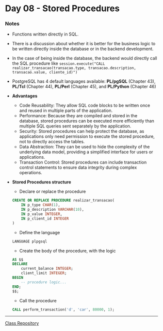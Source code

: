 # Day 08 - Stored Procedures


### Notes

- Functions written directly in SQL.

- There is a discussion about whether it is better for the business logic to be written directly inside the database or in the backend development.

- In the case of being inside the database, the backend would directly call the SQL procedure like `session.execute("CALL realizar_transacao(transacao.type, transacao.description, transacao.value, cliente_id)")`

- PostgreSQL has 4 default languages available: **PL/pgSQL** (Chapter 43), **PL/Tcl** (Chapter 44), **PL/Perl** (Chapter 45), and **PL/Python** (Chapter 46)

- **Advantages**
    - Code Reusability: They allow SQL code blocks to be written once and reused in multiple parts of the application.
    - Performance: Because they are compiled and stored in the database, stored procedures can be executed more efficiently than multiple SQL queries sent separately by the application.
    - Security: Stored procedures can help protect the database, as applications only need permission to execute the stored procedure, not to directly access the tables.
    - Data Abstraction: They can be used to hide the complexity of the underlying data model, providing a simplified interface for users or applications.
    - Transaction Control: Stored procedures can include transaction control statements to ensure data integrity during complex operations.

- **Stored Procedures structure**
    - Declare or replace the procedure
    ```sql
    CREATE OR REPLACE PROCEDURE realizar_transacao(
        IN p_type CHAR(1),
        IN p_description VARCHAR(10),
        IN p_value INTEGER,
        IN p_client_id INTEGER
    )
    ```
    
    - Define the language
    ```sql
    LANGUAGE plpgsql
    ```
    
    - Create the body of the procedure, with the logic

    ```sql
    AS $$
    DECLARE
        current_balance INTEGER;
        client_limit INTEGER;
    BEGIN
        -- procedure logic...
    END;
    $$;
    ```

    - Call the procedure
    ```sql
    CALL perform_transaction('d', 'car', 80000, 1);
    ```

--------------
[Class Repository](https://github.com/lvgalvao/data-engineering-roadmap/tree/main/Bootcamp%20-%20SQL%20e%20Analytics/Aula-07)